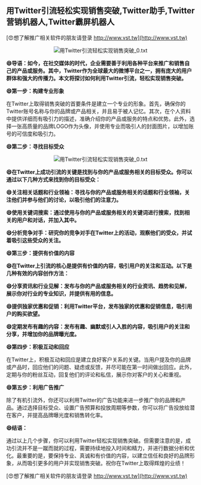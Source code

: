 ## **用Twitter引流轻松实现销售突破,Twitter助手,Twitter营销机器人,Twitter霸屏机器人**

[😍想了解推广相关软件的朋友请登录 http://www.vst.tw](http://www.vst.tw)

 <center><img src="https://vst.tw/MP4/tuiguang/png/1.png" alt="用Twitter引流轻松实现销售突破_0.txt"></center>

**😄导语：如今，在社交媒体的时代，企业需要善于利用各种平台来推广和销售自己的产品或服务。其中，Twitter作为全球最大的微博平台之一，拥有庞大的用户群体和强大的传播力。本文将探讨如何利用Twitter引流，轻松实现销售突破。**

**😄第一步：构建专业形象**

在Twitter上取得销售突破的首要条件是建立一个专业的形象。首先，确保你的Twitter账号名称与你的品牌或产品相关，并且易于被人记忆。其次，在个人资料中提供详细而有吸引力的描述，准确介绍你的产品或服务的特点和优势。此外，选择一张高质量的品牌LOGO作为头像，并使用专业而吸引人的封面图片，以增加账号的可信度和吸引力。

**😄第二步：寻找目标受众**

 <center><img src="https://vst.tw/MP4/tuiguang/png/2.png" alt="用Twitter引流轻松实现销售突破_0.txt"></center>

**😄在Twitter上成功引流的关键是找到与你的产品或服务相关的目标受众。你可以通过以下几种方式来找到你的目标受众：**

**😄关注相关话题和行业领袖：寻找与你的产品或服务相关的话题和行业领袖，关注他们并参与他们的讨论，以吸引他们的注意力。**

**😄使用关键词搜索：通过使用与你的产品或服务相关的关键词进行搜索，找到相关的用户和对话，并加入其中。**

**😄分析竞争对手：研究你的竞争对手在Twitter上的活动，观察他们的受众，并试着吸引这些受众的关注。**

**😄第三步：提供有价值的内容**

**😄在Twitter上引流的核心是提供有价值的内容，吸引用户的关注和互动。以下是几种有效的内容创作方法：**

**😄分享资讯和行业见解：发布与你的产品或服务相关的行业资讯、趋势和见解，展示你对行业的专业知识，并提供有用的信息。**

**😄提供独家优惠和促销：利用Twitter平台，发布独家的优惠和促销信息，吸引用户的购买欲望。**

**😄定期发布有趣的内容：发布有趣、幽默或引人入胜的内容，吸引用户的关注和分享，并增加你的品牌曝光度。**

**😄第四步：积极互动和回应**

在Twitter上，积极互动和回应是建立良好客户关系的关键。当用户提及你的品牌或产品时，回应他们的问题、疑虑或反馈，并尽可能在第一时间做出回应。此外，定期与你的粉丝互动，回复他们的评论和私信，展示你对客户的关心和重视。

**😄第五步：利用广告推广**

除了有机引流外，你还可以利用Twitter的广告功能来进一步推广你的品牌和产品。通过选择目标受众、设置广告预算和投放周期等参数，你可以将广告投放给潜在客户，并提高品牌曝光度和销售转化率。

**😄结语：**

通过以上几个步骤，你可以利用Twitter轻松实现销售突破。但需要注意的是，成功引流并不是一蹴而就的过程，需要持续地投入时间和精力，并进行数据分析和优化。最重要的是，要保持专业、真诚和有价值的内容，以建立信任和良好的品牌形象，从而吸引更多的用户并实现销售突破。祝你在Twitter上取得辉煌的业绩！

[😍想了解推广相关软件的朋友请登录 http://www.vst.tw](http://www.vst.tw)




